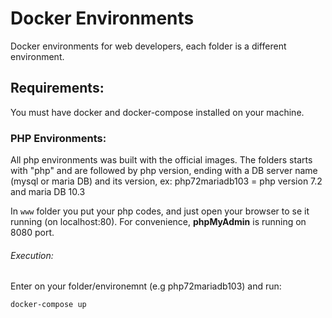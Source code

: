 # Docker Environments
Docker environments for web developers, each folder is a different environment.

## Requirements:
 You must have docker and docker-compose installed on your machine.

### PHP Environments:

All php environments was built with the official images. 
The folders starts with "php" and are followed by php version, ending with a DB server name (mysql or maria DB) and its version, ex:
php72mariadb103 = php version 7.2 and maria DB 10.3

In `www` folder you put your php codes, and just open your browser to se it running (on localhost:80). For convenience, **phpMyAdmin** is running on 8080 port.

###### Execution:

Enter on your folder/environemnt (e.g php72mariadb103) and run:

```
docker-compose up
```

